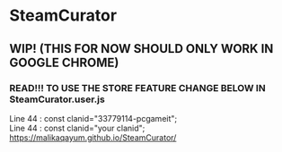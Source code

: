# SteamCurator
## WIP! (THIS FOR NOW SHOULD ONLY WORK IN GOOGLE CHROME)
### READ!!! TO USE THE STORE FEATURE CHANGE BELOW IN SteamCurator.user.js
Line 44 : const clanid="33779114-pcgameit";<br/>
Line 44 : const clanid="your clanid";<br/>
https://malikaqayum.github.io/SteamCurator/
